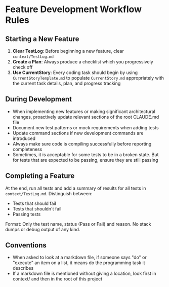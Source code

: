 # Feature Development Workflow Rules

## Starting a New Feature

1. **Clear TestLog**: Before beginning a new feature, clear `context/TestLog.md`
2. **Create a Plan**: Always produce a checklist which you progressively check off
3. **Use CurrentStory**: Every coding task should begin by using `CurrentStoryTemplate.md` to populate `CurrentStory.md` appropriately with the current task details, plan, and progress tracking

## During Development

- When implementing new features or making significant architectural changes, proactively update relevant sections of the root CLAUDE.md file
- Document new test patterns or mock requirements when adding tests
- Update command sections if new development commands are introduced
- Always make sure code is compiling successfully before reporting completeness
- Sometimes, it is acceptable for some tests to be in a broken state. But for tests that are expected to be passing, ensure they are still passing

## Completing a Feature

At the end, run all tests and add a summary of results for all tests in `context/TestLog.md`. Distinguish between:
- Tests that should fail
- Tests that shouldn't fail
- Passing tests

Format: Only the test name, status (Pass or Fail) and reason. No stack dumps or debug output of any kind.

## Conventions

- When asked to look at a markdown file, if someone says "do" or "execute" an item on a list, it means do the programming task it describes
- If a markdown file is mentioned without giving a location, look first in context/ and then in the root of this project